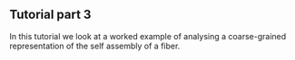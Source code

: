 ## Tutorial part 3

In this tutorial we look at a worked example of analysing a coarse-grained representation of the self assembly of a fiber.
